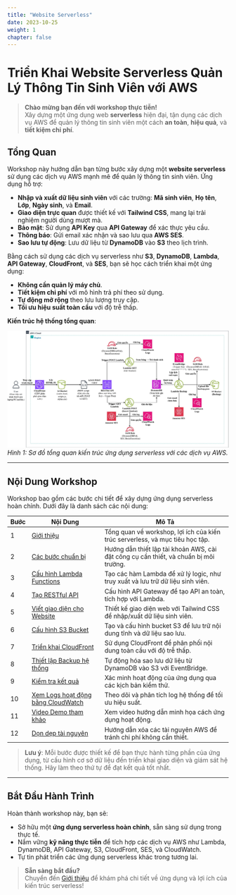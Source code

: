 ```yaml
---
title: "Website Serverless"
date: 2023-10-25
weight: 1
chapter: false
---
```


# Triển Khai Website Serverless Quản Lý Thông Tin Sinh Viên với AWS

> **Chào mừng bạn đến với workshop thực tiễn!**  
> Xây dựng một ứng dụng web **serverless** hiện đại, tận dụng các dịch vụ AWS để quản lý thông tin sinh viên một cách **an toàn**, **hiệu quả**, và **tiết kiệm chi phí**.

## Tổng Quan

Workshop này hướng dẫn bạn từng bước xây dựng một **website serverless** sử dụng các dịch vụ AWS mạnh mẽ để quản lý thông tin sinh viên. Ứng dụng hỗ trợ:  
- **Nhập và xuất dữ liệu sinh viên** với các trường: **Mã sinh viên**, **Họ tên**, **Lớp**, **Ngày sinh**, và **Email**.  
- **Giao diện trực quan** được thiết kế với **Tailwind CSS**, mang lại trải nghiệm người dùng mượt mà.  
- **Bảo mật**: Sử dụng **API Key** qua **API Gateway** để xác thực yêu cầu.  
- **Thông báo**: Gửi email xác nhận và sao lưu qua **AWS SES**.  
- **Sao lưu tự động**: Lưu dữ liệu từ **DynamoDB** vào **S3** theo lịch trình.  

Bằng cách sử dụng các dịch vụ serverless như **S3**, **DynamoDB**, **Lambda**, **API Gateway**, **CloudFront**, và **SES**, bạn sẽ học cách triển khai một ứng dụng:  
- **Không cần quản lý máy chủ**.  
- **Tiết kiệm chi phí** với mô hình trả phí theo sử dụng.  
- **Tự động mở rộng** theo lưu lượng truy cập.  
- **Tối ưu hiệu suất toàn cầu** với độ trễ thấp.

**Kiến trúc hệ thống tổng quan**:

![Kiến trúc hệ thống serverless](/images/system-architecture-overview.jpg)
*Hình 1: Sơ đồ tổng quan kiến trúc ứng dụng serverless với các dịch vụ AWS.*

---

## Nội Dung Workshop

Workshop bao gồm các bước chi tiết để xây dựng ứng dụng serverless hoàn chỉnh. Dưới đây là danh sách các nội dung:

| **Bước** | **Nội Dung** | **Mô Tả** |
|----------|--------------|-----------|
| 1 | [Giới thiệu](1-introduction/) | Tổng quan về workshop, lợi ích của kiến trúc serverless, và mục tiêu học tập. |
| 2 | [Các bước chuẩn bị](2-preparation-steps/)  | Hướng dẫn thiết lập tài khoản AWS, cài đặt công cụ cần thiết, và chuẩn bị môi trường. |
| 3 | [Cấu hình Lambda Functions](3-creating-lambda-functions/) | Tạo các hàm Lambda để xử lý logic, như truy xuất và lưu trữ dữ liệu sinh viên. |
| 4 | [Tạo RESTful API](4-creating-a-restful-api/) | Cấu hình API Gateway để tạo API an toàn, tích hợp với Lambda. |
| 5 | [Viết giao diện cho Website](5-designing-the-website-interface/) | Thiết kế giao diện web với Tailwind CSS để nhập/xuất dữ liệu sinh viên. |
| 6 | [Cấu hình S3 Bucket](6-configuring-s3-buckets/)| Tạo và cấu hình bucket S3 để lưu trữ nội dung tĩnh và dữ liệu sao lưu. |
| 7 | [Triển khai CloudFront](7-deploying-cloudfront/) | Sử dụng CloudFront để phân phối nội dung toàn cầu với độ trễ thấp. |
| 8 | [Thiết lập Backup hệ thống](8-setting-up-system-backup/) | Tự động hóa sao lưu dữ liệu từ DynamoDB vào S3 với EventBridge. |
| 9 | [Kiểm tra kết quả](9-testing-results/) | Xác minh hoạt động của ứng dụng qua các kịch bản kiểm thử. |
| 10 | [Xem Logs hoạt động bằng CloudWatch](10-monitoring-logs-with-cloudwatch/) | Theo dõi và phân tích log hệ thống để tối ưu hiệu suất. |
| 11 | [Video Demo tham khảo](11-reference-video-demo/)| Xem video hướng dẫn minh họa cách ứng dụng hoạt động. |
| 12 | [Dọn dẹp tài nguyên](12-cleaning-up-resources/) | Hướng dẫn xóa các tài nguyên AWS để tránh chi phí không cần thiết. |

> **Lưu ý**: Mỗi bước được thiết kế để bạn thực hành từng phần của ứng dụng, từ cấu hình cơ sở dữ liệu đến triển khai giao diện và giám sát hệ thống. Hãy làm theo thứ tự để đạt kết quả tốt nhất.

---

## Bắt Đầu Hành Trình

Hoàn thành workshop này, bạn sẽ:  
- Sở hữu một **ứng dụng serverless hoàn chỉnh**, sẵn sàng sử dụng trong thực tế.  
- Nắm vững **kỹ năng thực tiễn** để tích hợp các dịch vụ AWS như Lambda, DynamoDB, API Gateway, S3, CloudFront, SES, và CloudWatch.  
- Tự tin phát triển các ứng dụng serverless khác trong tương lai.

> **Sẵn sàng bắt đầu?**  
> Chuyển đến [Giới thiệu](1-introduction/) để khám phá chi tiết về ứng dụng và lợi ích của kiến trúc serverless!